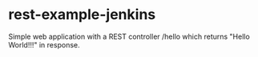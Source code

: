 # rest-example-jenkins
Simple web application with a REST controller /hello which returns "Hello World!!!" in response.
